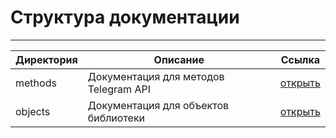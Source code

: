 # Структура документации

---

| Директория | Описание                              | Ссылка               |
|------------|---------------------------------------|----------------------|
| methods    | Документация для методов Telegram API | [открыть](./methods) |
| objects    | Документация для объектов библиотеки  | [открыть](./objects) |
